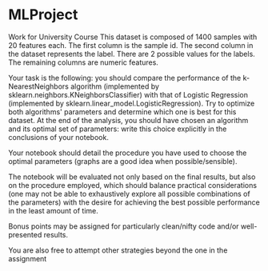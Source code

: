 # MLProject
Work for University Course
This dataset is composed of 1400 samples with 20 features each. The first column
is the sample id. The second column in the dataset represents the label. There
are 2 possible values for the labels. The remaining columns are numeric
features.

Your task is the following: you should compare the performance of the
k-NearestNeighbors algorithm (implemented by
sklearn.neighbors.KNeighborsClassifier) with that of Logistic Regression
(implemented by sklearn.linear_model.LogisticRegression). Try to optimize both
algorithms' parameters and determine which one is best for this dataset. At the
end of the analysis, you should have chosen an algorithm and its optimal set of
parameters: write this choice explicitly in the conclusions of your notebook.

Your notebook should detail the procedure you have used to choose the optimal
parameters (graphs are a good idea when possible/sensible).

The notebook will be evaluated not only based on the final results, but also on
the procedure employed, which should balance practical considerations (one may
not be able to exhaustively explore all possible combinations of the parameters)
with the desire for achieving the best possible performance in the least amount
of time.

Bonus points may be assigned for particularly clean/nifty code and/or well-
presented results.

You are also free to attempt other strategies beyond the one in the assignment
